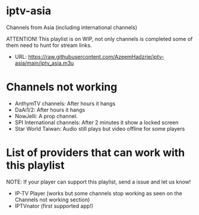 # iptv-asia
Channels from Asia (including international channels)

ATTENTION! This playlist is on WIP, not only channels is completed some of them need to hunt for stream links.

- URL: https://raw.githubusercontent.com/AzeemHadzrie/iptv-asia/main/iptv_asia.m3u

# Channels not working

- AnthymTV channels: After hours it hangs
- DaAi1/2: After hours it hangs
- NowJelli: A prop channel.
- SPI International channels: After 2 minutes it show a locked screen
- Star World Taiwan: Audio still plays but video offline for some players

# List of providers that can work with this playlist

NOTE: If your player can support this playlist, send a issue and let us know!

- IP-TV Player (works but some channels stop working as seen on the Channels not working section)
- IPTVnator (first supported app!)
